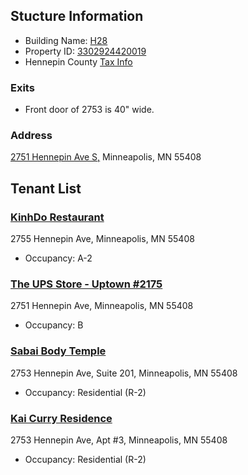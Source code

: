 ## Stucture Information

* Building Name: [H28](http://www.h28.co)
* Property ID: [3302924420019](http://apps.ci.minneapolis.mn.us/PIApp/GeneralInfoRpt.aspx?pid=3302924420019)
* Hennepin County [Tax Info](http://www16.co.hennepin.mn.us/pins/printdetails.jsp?pid=3302924420019)

### Exits
* Front door of 2753 is 40" wide.

### Address
[2751 Hennepin Ave S,](https://www.google.com/maps?t=m&sll=44.9521483,-93.2980766&sspn=0.0058313,0.0109864&q=2753+Hennepin+Ave&output=classic)
Minneapolis, MN 55408

## Tenant List

### [KinhDo Restaurant](http://www.kinhdo.com)
2755 Hennepin Ave, Minneapolis, MN 55408

* Occupancy: A-2

### [The UPS Store - Uptown #2175](http://minneapolis-mn-2175.theupsstorelocal.com)
2751 Hennepin Ave, Minneapolis, MN 55408

* Occupancy: B

### [Sabai Body Temple](http://www.sabaibodytemple.com)
2753 Hennepin Ave, Suite 201, Minneapolis, MN 55408
* Occupancy: Residential (R-2)

### [Kai Curry Residence](http://www.kai.land)
2753 Hennepin Ave, Apt #3, Minneapolis, MN 55408
* Occupancy: Residential (R-2)


